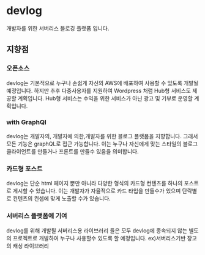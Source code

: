 # devlog

개발자를 위한 서버리스 블로깅 플랫폼 입니다.


## 지향점
### 오픈소스
devlog는 기본적으로 누구나 손쉽게 자신의 AWS에 배포하여 사용할 수 있도록 개발될 예정입니다.
하지만 추후 다중사용자를 지원하여 Wordpress 처럼 Hub형 서비스도 제공할 계획입니다.
Hub형 서비스는 수익을 위한 서비스가 아닌 광고 및 기부로 운영할 계획입니다.

### with GraphQl
devlog는 개발자의, 개발자에 의한,개발자를 위한 블로그 플랫폼을 지향합니다.
그래서 모든 기능은 graphQL로 접근 가능합니다.
이는 누구나 자신에게 맞는 스타일의 블로그 클라이언트를 만들거나 프론트를 만들수 있음을 의미합니다.

### 카드형 포스트
devlog는 단순 html 페이지 뿐만 아니라 다양한 형식의 카드형 컨텐츠를 하나의 포스트로 게시할 수 있습니다.
이는 개발자가 자율적으로 카드 타입을 만들수가 있으며 단락별로 컨텐츠의 컨셉에 맞게 노출할 수가 있습니다.

### 서버리스 플랫폼에 기여
devlog를 위해 개발될 서버리스용 라이브러리 들은 모두 devlog에 종속되지 않는 별도의 프로젝트로 개발하여
누구나 사용할수 있도록 할 예정입니다. ex)서버리스기반 장고의 캐싱 라이브러리
